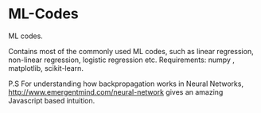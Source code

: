 # ML-Codes
ML codes.

Contains most of the commonly used ML codes, such as linear regression, non-linear regression, logistic regression etc.
Requirements: numpy , matplotlib, scikit-learn.

P.S For understanding how backpropagation works in Neural Networks, http://www.emergentmind.com/neural-network gives an amazing Javascript based intuition.
